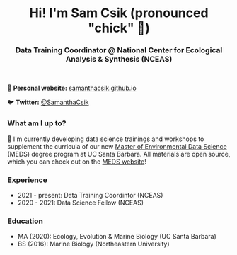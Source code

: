 <h1 align="center">Hi! I'm Sam Csik (pronounced "chick" 🐥)</h1>

<h3 align="center"> Data Training Coordinator @ National Center for Ecological Analysis & Synthesis (NCEAS)</h3>

<br>

📝 **Personal website:** [samanthacsik.github.io](https://samanthacsik.github.io/)

🐦 **Twitter:** [@SamanthaCsik](https://twitter.com/SamanthaCsik)

### What am I up to? 

🌱 I'm currently developing data science trainings and workshops to supplement the curricula of our new [Master of Environmental Data Science](https://bren.ucsb.edu/masters-programs/master-environmental-data-science/academics-meds) (MEDS) degree program at UC Santa Barbara. All materials are open source, which you can check out on the [MEDS website](https://ucsb-meds.github.io/workshops.html)! 

### Experience

- 2021 - present: Data Training Coordintor (NCEAS)
- 2020 - 2021: Data Science Fellow (NCEAS)

### Education

- MA (2020): Ecology, Evolution & Marine Biology (UC Santa Barbara)
- BS (2016): Marine Biology (Northeastern University)

<!--
**samanthacsik/samanthacsik** is a ✨ _special_ ✨ repository because its `README.md` (this file) appears on your GitHub profile.

Here are some ideas to get you started:

- 🔭 I’m currently working on ...
- 🌱 I’m currently learning ...
- 👯 I’m looking to collaborate on ...
- 🤔 I’m looking for help with ...
- 💬 Ask me about ...
- 📫 How to reach me: ...
- 😄 Pronouns: ...
- ⚡ Fun fact: ...
-->
